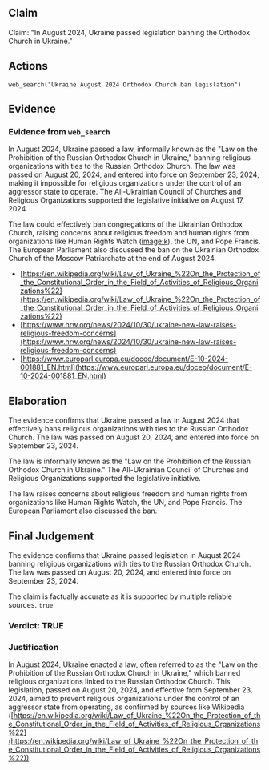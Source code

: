 ## Claim
Claim: "In August 2024, Ukraine passed legislation banning the Orthodox Church in Ukraine."

## Actions
```
web_search("Ukraine August 2024 Orthodox Church ban legislation")
```

## Evidence
### Evidence from `web_search`
In August 2024, Ukraine passed a law, informally known as the "Law on the Prohibition of the Russian Orthodox Church in Ukraine," banning religious organizations with ties to the Russian Orthodox Church. The law was passed on August 20, 2024, and entered into force on September 23, 2024, making it impossible for religious organizations under the control of an aggressor state to operate. The All-Ukrainian Council of Churches and Religious Organizations supported the legislative initiative on August 17, 2024.

The law could effectively ban congregations of the Ukrainian Orthodox Church, raising concerns about religious freedom and human rights from organizations like Human Rights Watch (<image:k>), the UN, and Pope Francis. The European Parliament also discussed the ban on the Ukrainian Orthodox Church of the Moscow Patriarchate at the end of August 2024.
*   [https://en.wikipedia.org/wiki/Law_of_Ukraine_%22On_the_Protection_of_the_Constitutional_Order_in_the_Field_of_Activities_of_Religious_Organizations%22](https://en.wikipedia.org/wiki/Law_of_Ukraine_%22On_the_Protection_of_the_Constitutional_Order_in_the_Field_of_Activities_of_Religious_Organizations%22)
*   [https://www.hrw.org/news/2024/10/30/ukraine-new-law-raises-religious-freedom-concerns](https://www.hrw.org/news/2024/10/30/ukraine-new-law-raises-religious-freedom-concerns)
*   [https://www.europarl.europa.eu/doceo/document/E-10-2024-001881_EN.html](https://www.europarl.europa.eu/doceo/document/E-10-2024-001881_EN.html)


## Elaboration
The evidence confirms that Ukraine passed a law in August 2024 that effectively bans religious organizations with ties to the Russian Orthodox Church. The law was passed on August 20, 2024, and entered into force on September 23, 2024.

The law is informally known as the "Law on the Prohibition of the Russian Orthodox Church in Ukraine." The All-Ukrainian Council of Churches and Religious Organizations supported the legislative initiative.

The law raises concerns about religious freedom and human rights from organizations like Human Rights Watch, the UN, and Pope Francis. The European Parliament also discussed the ban.


## Final Judgement
The evidence confirms that Ukraine passed legislation in August 2024 banning religious organizations with ties to the Russian Orthodox Church. The law was passed on August 20, 2024, and entered into force on September 23, 2024.

The claim is factually accurate as it is supported by multiple reliable sources. `true`


### Verdict: TRUE

### Justification
In August 2024, Ukraine enacted a law, often referred to as the "Law on the Prohibition of the Russian Orthodox Church in Ukraine," which banned religious organizations linked to the Russian Orthodox Church. This legislation, passed on August 20, 2024, and effective from September 23, 2024, aimed to prevent religious organizations under the control of an aggressor state from operating, as confirmed by sources like Wikipedia ([https://en.wikipedia.org/wiki/Law_of_Ukraine_%22On_the_Protection_of_the_Constitutional_Order_in_the_Field_of_Activities_of_Religious_Organizations%22](https://en.wikipedia.org/wiki/Law_of_Ukraine_%22On_the_Protection_of_the_Constitutional_Order_in_the_Field_of_Activities_of_Religious_Organizations%22)).
